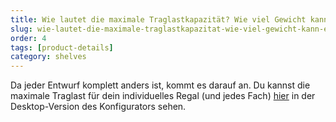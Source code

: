 ```yaml
---
title: Wie lautet die maximale Traglastkapazität? Wie viel Gewicht kann ein Regal halten?
slug: wie-lautet-die-maximale-traglastkapazitat-wie-viel-gewicht-kann-ein-regal-halten
order: 4
tags: [product-details]
category: shelves
---
```


Da jeder Entwurf komplett anders ist, kommt es darauf an. Du kannst die maximale Traglast für dein individuelles Regal (und jedes Fach) [hier](https://tylko.com/de/regale/sideboard/) in der Desktop-Version des Konfigurators sehen.

